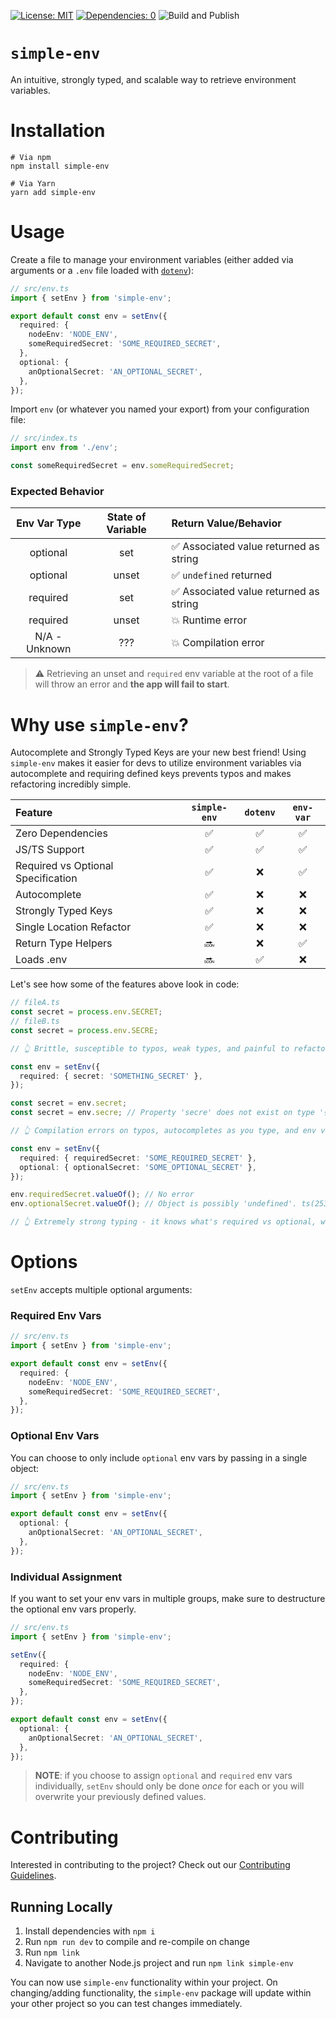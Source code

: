 [![License: MIT](https://img.shields.io/badge/License-MIT-blue.svg)](https://opensource.org/licenses/MIT)
[![Dependencies: 0](https://img.shields.io/badge/Dependencies-0-brightgreen.svg)](package.json)
![Build and Publish](https://github.com/AmericanAirlines/simple-env/workflows/Build%20and%20Publish/badge.svg)
# `simple-env`

An intuitive, strongly typed, and scalable way to retrieve environment variables.

# Installation

```shell
# Via npm
npm install simple-env

# Via Yarn
yarn add simple-env
```

# Usage

Create a file to manage your environment variables (either added via arguments or a `.env` file loaded with [`dotenv`](https://github.com/motdotla/dotenv)):

```typescript
// src/env.ts
import { setEnv } from 'simple-env';

export default const env = setEnv({
  required: {
    nodeEnv: 'NODE_ENV',
    someRequiredSecret: 'SOME_REQUIRED_SECRET',
  },
  optional: {
    anOptionalSecret: 'AN_OPTIONAL_SECRET',
  },
});
```

Import `env` (or whatever you named your export) from your configuration file:

```typescript
// src/index.ts
import env from './env';

const someRequiredSecret = env.someRequiredSecret;
```

### Expected Behavior

| Env Var Type  | State of Variable | Return Value/Behavior                  |
| :-----------: | :---------------: | :------------------------------------- |
|   optional    |        set        | ✅ Associated value returned as string |
|   optional    |       unset       | ✅ `undefined` returned                |
|   required    |        set        | ✅ Associated value returned as string |
|   required    |       unset       | 💥 Runtime error                       |
| N/A - Unknown |        ???        | 💥 Compilation error                   |

> ⚠️ Retrieving an unset and `required` env variable at the root of a file will throw an error and **the app will fail to start**.

# Why use `simple-env`?

Autocomplete and Strongly Typed Keys are your new best friend! Using `simple-env` makes it easier for devs to utilize environment variables via autocomplete and requiring defined keys prevents typos and makes refactoring incredibly simple.

| Feature                            | `simple-env` | `dotenv` | `env-var` |
| :--------------------------------- | :----------: | :------: | :-------: |
| Zero Dependencies                  |      ✅      |    ✅    |    ✅     |
| JS/TS Support                      |      ✅      |    ✅    |    ✅     |
| Required vs Optional Specification |      ✅      |    ❌    |    ✅     |
| Autocomplete                       |      ✅      |    ❌    |    ❌     |
| Strongly Typed Keys                |      ✅      |    ❌    |    ❌     |
| Single Location Refactor           |      ✅      |    ❌    |    ❌     |
| Return Type Helpers                |      🔜      |    ❌    |    ✅     |
| Loads .env                         |      🔜      |    ✅    |    ❌     |

Let's see how some of the features above look in code:

```typescript
// fileA.ts
const secret = process.env.SECRET;
// fileB.ts
const secret = process.env.SECRE;

// 👆 Brittle, susceptible to typos, weak types, and painful to refactor 😓

const env = setEnv({
  required: { secret: 'SOMETHING_SECRET' },
});

const secret = env.secret;
const secret = env.secre; // Property 'secre' does not exist on type '{ readonly secret: string; }'. Did you mean 'secret'? ts(2551)

// 👆 Compilation errors on typos, autocompletes as you type, and env var key can be modified without needing to refactor everywhere 👌

const env = setEnv({
  required: { requiredSecret: 'SOME_REQUIRED_SECRET' },
  optional: { optionalSecret: 'SOME_OPTIONAL_SECRET' },
});

env.requiredSecret.valueOf(); // No error
env.optionalSecret.valueOf(); // Object is possibly 'undefined'. ts(2532)

// 👆 Extremely strong typing - it knows what's required vs optional, which helps you catch bugs faster 🐞
```

# Options

`setEnv` accepts multiple optional arguments:

### Required Env Vars

```typescript
// src/env.ts
import { setEnv } from 'simple-env';

export default const env = setEnv({
  required: {
    nodeEnv: 'NODE_ENV',
    someRequiredSecret: 'SOME_REQUIRED_SECRET',
  },
});
```

### Optional Env Vars

You can choose to only include `optional` env vars by passing in a single object:

```typescript
// src/env.ts
import { setEnv } from 'simple-env';

export default const env = setEnv({
  optional: {
    anOptionalSecret: 'AN_OPTIONAL_SECRET',
  },
});
```

### Individual Assignment

If you want to set your env vars in multiple groups, make sure to destructure the optional env vars properly.

```typescript
// src/env.ts
import { setEnv } from 'simple-env';

setEnv({
  required: {
    nodeEnv: 'NODE_ENV',
    someRequiredSecret: 'SOME_REQUIRED_SECRET',
  },
});

export default const env = setEnv({
  optional: {
    anOptionalSecret: 'AN_OPTIONAL_SECRET',
  },
});
```

> **NOTE**: if you choose to assign `optional` and `required` env vars individually, `setEnv` should only be done _once_ for each or you will overwrite your previously defined values.

# Contributing

Interested in contributing to the project? Check out our [Contributing Guidelines](./.github/CONTRIBUTING.md).

## Running Locally

1. Install dependencies with `npm i`
1. Run `npm run dev` to compile and re-compile on change
1. Run `npm link`
1. Navigate to another Node.js project and run `npm link simple-env`

You can now use `simple-env` functionality within your project. On changing/adding functionality, the `simple-env` package will update within your other project so you can test changes immediately.
